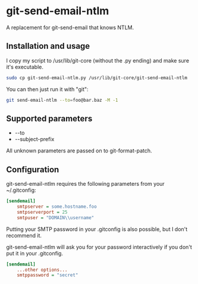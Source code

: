 # git-send-email-ntlm
A replacement for git-send-email that knows NTLM.


## Installation and usage

I copy my script to /usr/lib/git-core (without the .py ending) and make sure it's
executable.

```bash
sudo cp git-send-email-ntlm.py /usr/lib/git-core/git-send-email-ntlm
```

You can then just run it with "git":

```bash
git send-email-ntlm --to=foo@bar.baz -M -1
```

## Supported parameters

* --to
* --subject-prefix

All unknown parameters are passed on to git-format-patch.


## Configuration

git-send-email-ntlm requires the following parameters from your ~/.gitconfig:
```ini
[sendemail]
    smtpserver = some.hostname.foo
    smtpserverport = 25
    smtpuser = "DOMAIN\\username"
```

Putting your SMTP password in your .gitconfig is also possible, but I don't recommend it.

git-send-email-ntlm will ask you for your password interactively if you don't put it in your .gitconfig.

```ini
[sendemail]
    ...other options...
    smtppassword = "secret"
```
